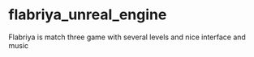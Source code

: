 # flabriya_unreal_engine
Flabriya is match three game with several levels and nice interface and music
